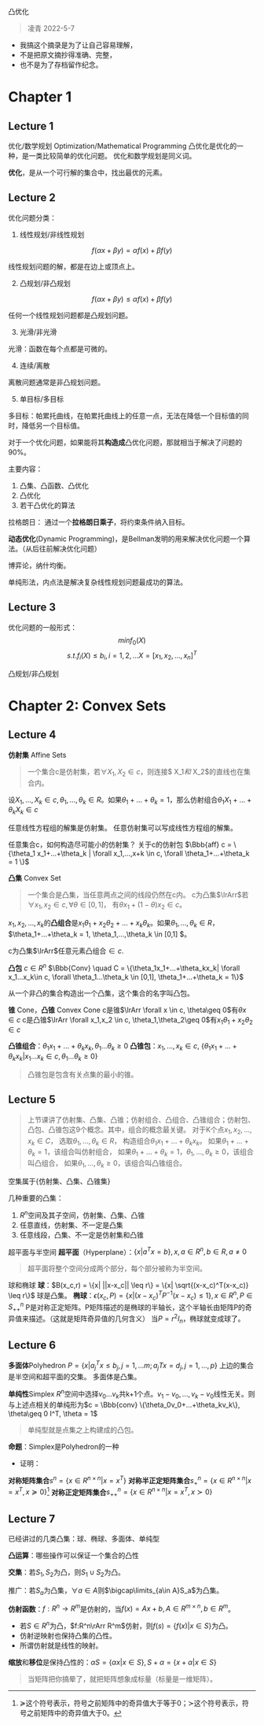 凸优化
> 凌青
> 2022-5-7

- 我搞这个摘录是为了让自己容易理解，
- 不是把原文摘抄得准确、完整，
- 也不是为了存档留作纪念。
  
# Chapter 1

## Lecture 1

优化/数学规划
Optimization/Mathematical Programming
凸优化是优化的一种，是一类比较简单的优化问题。
优化和数学规划是同义词。

**优化**，是从一个可行解的集合中，找出最优的元素。

## Lecture 2

优化问题分类：

1. 线性规划/非线性规划

$$f(\alpha x+ \beta y) = \alpha f(x) + \beta f(y)$$

线性规划问题的解，都是在边上或顶点上。

2. 凸规划/非凸规划

$$f(\alpha x+ \beta y) \leq \alpha f(x) + \beta f(y)$$

任何一个线性规划问题都是凸规划问题。

3. 光滑/非光滑

光滑：函数在每个点都是可微的。

4. 连续/离散

离散问题通常是非凸规划问题。

5. 单目标/多目标

多目标：帕累托曲线，在帕累托曲线上的任意一点，无法在降低一个目标值的同时，降低另一个目标值。

对于一个优化问题，如果能将其**构造成**凸优化问题，那就相当于解决了问题的90%。

主要内容：

1. 凸集、凸函数、凸优化
2. 凸优化
3. 若干凸优化的算法

拉格朗日：
通过一个**拉格朗日乘子**，将约束条件纳入目标。

**动态优化**(Dynamic Programming)，是Bellman发明的用来解决优化问题一个算法。（从后往前解决优化问题）

博弈论，纳什均衡。

单纯形法，内点法是解决复杂线性规划问题最成功的算法。

## Lecture 3

优化问题的一般形式：
$$
min  f_0(X)
$$$$
s.t. f_i(X) \leq b_i, i=1,2,...
X=[x_1,x_2,...,x_n]^T
$$

凸规划/非凸规划

# Chapter 2: Convex Sets

## Lecture 4

**仿射集** Affine Sets
> 一个集合c是仿射集，若$\forall  X_1,  X_2 \in c$，则连接$ X_1$和$ X_2$的直线也在集合内。

设$X_1,...,X_k \in c, \theta_1,...,\theta_k \in R$。如果$\theta_1+...+\theta_k = 1$，那么仿射组合$\theta_1X_1+...+\theta_kX_k \in c$

任意线性方程组的解集是仿射集。
任意仿射集可以写成线性方程组的解集。

任意集合c，如何构造尽可能小的仿射集？
关于c的仿射包 $\Bbb{aff} c = \{\theta_1 x_1+...+\theta_k | \forall x_1,...,x+k \in c, \forall \theta_1+...+\theta_k = 1 \}$

**凸集** Convex Set
> 一个集合是凸集，当任意两点之间的线段仍然在c内。
c为凸集$\lrArr$若$\forall x_1, x_2 \in c, \forall \theta \in [0,1]$， 有$\theta x_1 + (1-\theta)x_2 \in c$。

$x_1, x_2,...,x_k$的**凸组合**是$x_1\theta_1+ x_2\theta_2+...+x_k\theta_k$。如果$\theta_1,...,\theta_k \in R$，$\theta_1+...+\theta_k = 1, \theta_1,...,\theta_k \in [0,1] $。

c为凸集$\lrArr$任意元素凸组合$\in c$.

**凸包** $c \in R^n$
$\Bbb{Conv} \quad C = \{\theta_1x_1+...+\theta_kx_k| \forall x_1...x_k\in c, \forall \theta_1...\theta_k \in [0,1], \theta_1+...+\theta_k = 1\}$

从一个非凸的集合构造出一个凸集，这个集合的名字叫凸包。

**锥** Cone，**凸锥** Convex Cone
c是锥$\lrArr \forall x \in c, \theta\geq 0$有$\theta x\in c$
c是凸锥$\lrArr \forall x_1,x_2 \in c, \theta_1,\theta_2\geq 0$有$x_1\theta_1 + x_2\theta_2 \in c$

**凸锥组合**：$\theta_1x_1+...+\theta_kx_k,\theta_1...\theta_k\geq 0$
**凸锥包**：$x_1,...,x_k \in c$, $\{ \theta_1x_1+...+\theta_kx_k| x_1...x_k \in c, \theta_1...\theta_k \geq 0 \}$
> 凸锥包是包含有关点集的最小的锥。

## Lecture 5

> 上节课讲了仿射集、凸集、凸锥；仿射组合、凸组合、凸锥组合；仿射包、凸包、凸锥包这9个概念。其中，组合的概念最关键。
> 对于K个点$x_1, x_2,...,x_k \in C$，
> 选取$\theta_1,...,\theta_k \in R$，
> 构造组合$\theta_1x_1+...+\theta_kx_k$。
> 如果$\theta_1+...+\theta_k = 1$，该组合叫仿射组合，
> 如果$\theta_1+...+\theta_k = 1$，$\theta_1,...,\theta_k \geq 0$，该组合叫凸组合，
> 如果$\theta_1,...,\theta_k \geq 0$，该组合叫凸锥组合。

空集属于{仿射集、凸集、凸锥集}

几种重要的凸集：

1. $R^n$空间及其子空间，仿射集、凸集、凸锥
2. 任意直线，仿射集、不一定是凸集
3. 任意线段，凸集、不一定是仿射集和凸锥

超平面与半空间
**超平面**（Hyperplane）：$\{x| a^Tx=b\}, x,a \in R^n, b\in R, a\neq 0$
> 超平面将整个空间分成两个部分，每个部分被称为半空间。

球和椭球
**球**：$B(x_c,r) = \{x| ||x-x_c|| \leq r\} = \{x| \sqrt{(x-x_c)^T(x-x_c)} \leq r\}$
球是凸集。
**椭球**：$\epsilon (x_c,P) = \{x| (x-x_c)^TP^{-1}(x-x_c) \leq 1\}, x\in R^n, P\in S^n_{++}$
P是对称正定矩阵。P矩阵描述的是椭球的半轴长，这个半轴长由矩阵P的奇异值来描述。（这就是矩阵奇异值的几何含义）
当$P=r^2I_n$，椭球就变成球了。

## Lecture 6

**多面体**Polyhedron
$P = \{x| a_j^Tx \leq b_j, j=1,...m; a_jTx = d_j, j=1,...,p\}$
上边的集合是半空间和超平面的交集。
多面体是凸集。

**单纯性**Simplex
$R^n$空间中选择$v_0...v_k$共k+1个点。$v_1-v_0,...,v_k-v_0$线性无关。则与上述点相关的单纯形为$c = \Bbb{conv} \{\theta_0v_0+...+\theta_kv_k\}, \theta\geq 0 I^T, \theta = 1$
> 单纯型就是点集之上构建成的凸包。

**命题**：Simplex是Polyhedron的一种

- 证明：

**对称矩阵集合**$s^n = \{x\in R^{n\times n}| x=x^T\}$
**对称半正定矩阵集合**$s^n_+ = \{x\in R^{n\times n}|x=x^T,x \succeq 0\}$[^succeq]
**对称正定矩阵集合**$s^n_{++} = \{x\in R^{n\times n}| x= x^T, x \succ 0\}$

[^succeq]: $\succeq$这个符号表示，符号之前矩阵中的奇异值大于等于0；$\succ$这个符号表示，符号之前矩阵中的奇异值大于0。

## Lecture 7

已经讲过的几类凸集：球、椭球、多面体、单纯型

**凸运算**：哪些操作可以保证一个集合的凸性

**交集**：若$S_1,S_2$为凸，则$S_1\cup S_2$为凸。

推广：若$S_a$为凸集，$\forall a \in A$则$\bigcap\limits_{a\in A}S_a$为凸集。

**仿射函数**：$f:R^n\rightarrow R^m$是仿射的，当$f(x)=Ax+b, A\in R^{m\times n}, b\in R^m$。

- 若$S\in R^n$为凸，$f:R^n\rArr R^m$仿射，则$f(s) = \{f(x)|x\in S\}$为凸。
- 仿射逆映射也保持凸集的凸性。
- 所谓仿射就是线性的映射。

**缩放**和**移位**是保持凸性的：$\alpha S = \{\alpha x| x\in S\}, S+\alpha =\{x+\alpha|x\in S\}$

> 当矩阵把你搞晕了，就把矩阵想象成标量（标量是一维矩阵）。

